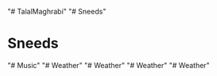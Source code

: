 "# TalalMaghrabi" 
"# Sneeds" 
# Sneeds
"# Music" 
"# Weather" 
"# Weather" 
"# Weather" 
"# Weather" 
